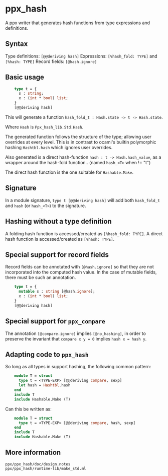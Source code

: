 ppx_hash
========

A ppx writer that generates hash functions from type expressions and definitions.

Syntax
------

Type definitions: `[@@deriving hash]`
Expressions: `[%hash_fold: TYPE]` and `[%hash: TYPE]`
Record fields: `[@hash.ignore]`

Basic usage
-----------

```ocaml
    type t = {
      s : string;
      x : (int * bool) list;
    }
    [@@deriving hash]
```

This will generate a function `hash_fold_t : Hash.state -> t -> Hash.state`.

Where `Hash` is `Ppx_hash_lib.Std.Hash`.

The generated function follows the structure of the type; allowing user overrides at every
level. This is in contrast to ocaml's builtin polymorphic hashing `Hashtbl.hash` which
ignores user overrides.

Also generated is a direct hash-function `hash : t -> Hash.hash_value`, as a wrapper
around the hash-fold function.. (named `hash_<T>` when <T> != "t")

The direct hash function is the one suitable for `Hashable.Make`.

Signature
---------

In a module signature, `type t [@@deriving hash]` will add both `hash_fold_t` and `hash`
(or `hash_<T>`) to the signature.

Hashing without a type definition
---------------------------------

A folding hash function is accessed/created as `[%hash_fold: TYPE]`.
A direct hash function is accessed/created as `[%hash: TYPE]`.

Special support for record fields
---------------------------------

Record fields can be annotated with `[@hash.ignore]` so that they are not
incorporated into the computed hash value. In the case of mutable fields, there
must be such an annotation.

```ocaml
    type t = {
      mutable s : string [@hash.ignore];
      x : (int * bool) list;
    }
    [@@deriving hash]
```

Special support for `ppx_compare`
---------------

The annotation `[@compare.ignore]` implies `[@no_hashing]`, in order to preserve
the invariant that `compare x y = 0` implies `hash x = hash y`.

Adapting code to `ppx_hash`
---------------------------

So long as all types in <TYPE-EXP> support hashing, the following common pattern:

```ocaml
    module T = struct
      type t = <TYPE-EXP> [@@deriving compare, sexp]
      let hash = Hashtbl.hash
    end
    include T
    include Hashable.Make (T)
```

Can this be written as:

```ocaml
    module T = struct
      type t = <TYPE-EXP> [@@deriving compare, hash, sexp]
    end
    include T
    include Hashable.Make (T)
```

More information
----------------

    ppx/ppx_hash/doc/design.notes
    ppx/ppx_hash/runtime-lib/make_std.ml
